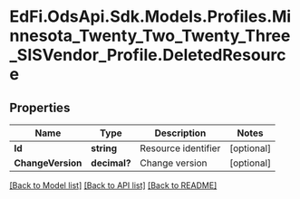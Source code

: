# EdFi.OdsApi.Sdk.Models.Profiles.Minnesota_Twenty_Two_Twenty_Three_SISVendor_Profile.DeletedResource
## Properties

Name | Type | Description | Notes
------------ | ------------- | ------------- | -------------
**Id** | **string** | Resource identifier | [optional] 
**ChangeVersion** | **decimal?** | Change version | [optional] 

[[Back to Model list]](../README.md#documentation-for-models) [[Back to API list]](../README.md#documentation-for-api-endpoints) [[Back to README]](../README.md)

